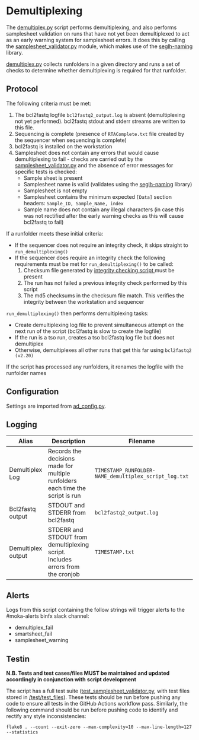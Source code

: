 # Demultiplexing

The [demultiplex.py](../demultiplex.py) script performs demultiplexing, and also performs
samplesheet validation on runs that have not yet been demultiplexed to act as an early warning
system for samplesheet errors. It does this by calling the
[samplesheet_validator.py](../samplesheet_validator.py) module, which makes use of the
[seglh-naming](https://github.com/moka-guys/seglh-naming) library.

[demultiplex.py](../demultiplex.py) collects runfolders in a given directory and runs a set of
checks to determine whether demultiplexing is required for that runfolder.

## Protocol

The following criteria must be met:

1. The bcl2fastq logfile `bcl2fastq2_output.log` is absent (demultiplexing not yet performed).
bcl2fastq stdout and stderr streams are written to this file.
2. Sequencing is complete (presence of `RTAComplete.txt` file created by the sequencer when
sequencing is complete)
3. bcl2fastq is installed on the workstation
4. Samplesheet does not contain any errors that would cause demultiplexing to fail - checks are
carried out by the
[samplesheet_validator.py](samplesheet_validator.py) and the absence of error messages for specific
tests is checked:
   * Sample sheet is present
   * Samplesheet name is valid (validates using the
   [seglh-naming](https://github.com/moka-guys/seglh-naming) library)
   * Samplesheet is not empty
   * Samplesheet contains the minimum expected `[Data]` section headers:
   `Sample_ID, Sample_Name, index`
   * Sample name does not contain any illegal characters (in case this was not rectified after the
   early warning checks as this will cause bcl2fastq to fail)

If a runfolder meets these initial criteria:

* If the sequencer does not require an integrity check, it skips straight to `run_demultiplexing()`
* If the sequencer does require an integrity check the following requirements must be met for
`run_demultiplexing()` to be called:
  1. Checksum file generated by
  [integrity checking script
  ](https://github.com/moka-guys/integrity_checking/blob/master/sequencer_checksum.py)
must be present
  2. The run has not failed a previous integrity check performed by this script
  3. The md5 checksums in the checksum file match. This verifies the integrity between the
  workstation and sequencer

`run_demultiplexing()` then performs demultiplexing tasks:

* Create demultiplexing log file to prevent simultaneous attempt on the next run of the script
(bcl2fastq is slow to create the logfile)
* If the run is a tso run, creates a tso bcl2fastq log file but does not demultiplex
* Otherwise, demultiplexes all other runs that get this far using `bcl2fastq2 (v2.20)`

If the script has processed any runfolders, it renames the logfile with the runfolder names

## Configuration

Settings are imported from [ad_config.py](../ad_config.py).

## Logging

| Alias | Description | Filename | Location |
|------|----------|---------|-----------|
|Demultiplex Log|Records the decisions made for multiple runfolders each time the script is run|`TIMESTAMP_RUNFOLDER-NAME_demultiplex_script_log.txt`| /usr/local/src/mokaguys/automate_demultiplexing_logfiles/Demultiplexing_log_files/ |
|Bcl2fastq output| STDOUT and STDERR from bcl2fastq | `bcl2fastq2_output.log` | Within the runfolder |
|Demultiplex output| STDERR and STDOUT from demultiplexing script. Includes errors from the cronjob | `TIMESTAMP.txt` | /usr/local/src/mokaguys/automate_demultiplexing_logfiles/Demultiplexing_stdout |

## Alerts

Logs from this script containing the follow strings will trigger alerts to the #moka-alerts binfx
slack channel:

* demultiplex_fail
* smartsheet_fail
* samplesheet_warning

## Testin

**N.B. Tests and test cases/files MUST be maintained and updated accordingly in conjunction with**
**script development**

The script has a full test suite ([test_samplesheet_validator.py](
  ../test/test_samplesheet_validator.py), with test files stored in [/test/test_files](
    ../test/test_files)). These tests should be run before pushing any code to ensure all tests in
    the GitHub Actions workflow pass. Similarly, the following command should be run before pushing
    code to identify and rectify any style inconsistencies:

`flake8 . --count --exit-zero --max-complexity=10 --max-line-length=127 --statistics`
